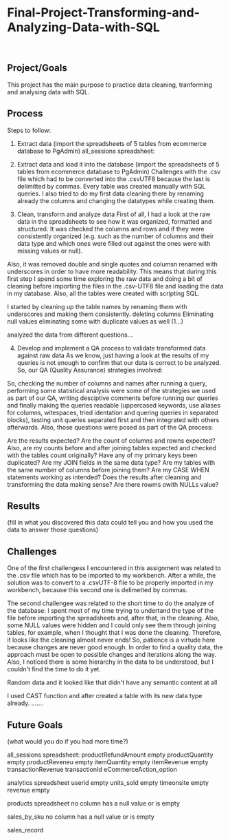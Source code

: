 # Final-Project-Transforming-and-Analyzing-Data-with-SQL
<br/>

## Project/Goals
This project has the main purpose to practice data cleaning, tranforming and analysing data with SQL. 

## Process
Steps to follow:

1. Extract data (import the spreadsheets of 5 tables from ecommerce database to PgAdmin)
all_sessions spreadsheet:

1. Extract data and load it into the database (import the spreadsheets of 5 tables from ecommerce database to PgAdmin)
Challenges with the .csv file which had to be converted into the .csvUTF8 because the last is delimitted by commas.
Every table was created manually with SQL queries. I also tried to do my first data cleaning there by renaming already the columns and changing the datatypes while creating them.

3. Clean, transform and analyze data
First of all, I had a look at the raw data in the spreadsheets to see how it was organized, formatted and structured. It was checked the columns and rows and if they were consistently organized (e.g. such as the number of columns and their data type and which ones were filled out against the ones were with missing values or null). 

Also, it was removed double and single quotes and columsn renamed with underscores in order to have more readability. This means that during this first step I spend some time exploring the raw data and doing a bit of cleaning before importing the files in the .csv-UTF8 file and loading the data in my database. Also, all the tables were created with scripting SQL.

I started by cleaning up the table names by renaming them with underscores and making them consistently.
deleting columns
Eliminating null values
eliminating some with duplicate values as well (1...)

analyzed the data from different questions...

4. Develop and implement a QA process to validate transformed data against raw data
As we know, just having a look at the results of my queries is not enough to confirm that our data is correct to be analyzed. So, our QA (Quality Assurance) strategies involved:

So, checking the number of columns and names after running a query, performing some statistical analysis were some of the strategies we used as part of our QA, writing desciptive comments before running our queries and finally making the queries readable (uppercased keywords, use aliases for columns, witespaces, tried identation and quering queries in separated blocks), testing unit queries separated first and then integrated with others afterwards. Also, those questions were posed as part of the QA process:

Are the results expected? Are the count of columns and rowns expected? Also, are my counts before and after joining tables expected and checked with the tables count originally?
Have any of my primary keys been duplicated?
Are my JOIN fields in the same data type? Are my tables with the same number of columns before joining them?
Are my CASE WHEN statements working as intended?
Does the results after cleaning and transforming the data making sense?
Are there rowms owith NULLs value?


## Results
(fill in what you discovered this data could tell you and how you used the data to answer those questions)

## Challenges 
One of the first challengess I encountered in this assignment was related to the .csv file which has to be imported to my workbench. After a while, the solution was to convert to a .csvUTF-8 file to be properly imported in my workbench, because this second one is delimetted by commas.

The second challengee was related to the short time to do the analyze of the database: I spent most of my time trying to undertand the type of the file before importing the spreadsheets and, after that, in the cleaning. Also, some NULL values were hidden and I could only see them through joining tables, for example, when I thought that I was done the cleaning. Therefore, it looks like the cleaning almost never ends! So, patience is a virtude here because changes are never good enough. In order to find a quality data, the approach must be open to possible changes and iterations along the way. Also, I noticed there is some hierarchy in the data to be understood, but I couldn't find the time to do it yet.

Random data and it looked like that didn't have any semantic content at all

I used CAST function and after created a table with its new data type already. .......

## Future Goals
(what would you do if you had more time?)



all_sessions spreadsheet:
productRefundAmount empty
productQuantity empty
productReveneu empty
itemQuantity empty
itemRevenue empty
transactionRevenue
transactionId
eCommerceAction_option

analytics spreadsheet
userid empty
units_sold empty
timeonsite empty
revenue empty

products spreadsheet
no column has a null value or is empty

sales_by_sku
no column has a null value or is empty

sales_record